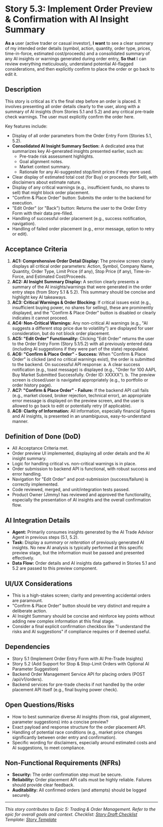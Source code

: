 <!--
Epic: Trading & Order Management
Epic Link: [Epic 5: Trading & Order Management](../epic-5.md)
Story ID: 5.3
Story Title: Implement Order Preview & Confirmation with AI Insight Summary
Persona: User (Active Trader, Casual Investor)
Reporter: Jimmy (Product Owner)
Assignee: TBD (Development Team / AI Specialist)
Status: To Do
Estimate: TBD (e.g., 5 Story Points)
Sprint: TBD
Release: TBD
-->

# Story 5.3: Implement Order Preview & Confirmation with AI Insight Summary

**As a** user (active trader or casual investor),
**I want** to see a clear summary of my intended order details (symbol, action, quantity, order type, prices, time-in-force, estimated cost/proceeds) and a consolidated summary of any AI insights or warnings generated during order entry,
**So that** I can review everything meticulously, understand potential AI-flagged considerations, and then explicitly confirm to place the order or go back to edit it.

## Description
This story is critical as it's the final step before an order is placed. It involves presenting all order details clearly to the user, along with a summary of AI insights (from Stories 5.1 and 5.2) and any critical pre-trade check warnings. The user must explicitly confirm the order here.

Key features include:
-   Display of all order parameters from the Order Entry Form (Stories 5.1, 5.2).
-   **Consolidated AI Insight Summary Section:** A dedicated area that summarizes key AI-generated insights presented earlier, such as:
    -   Pre-trade risk assessment highlights.
    -   Goal alignment notes.
    -   Market context summary.
    -   Rationale for any AI-suggested stop/limit prices if they were used.
-   Clear display of estimated total cost (for Buy) or proceeds (for Sell), with disclaimers about estimate nature.
-   Display of any critical warnings (e.g., insufficient funds, no shares to sell) that might block order placement.
-   "Confirm & Place Order" button: Submits the order to the backend for execution.
-   "Edit Order" (or "Back") button: Returns the user to the Order Entry Form with their data pre-filled.
-   Handling of successful order placement (e.g., success notification, navigation).
-   Handling of failed order placement (e.g., error message, option to retry or edit).

## Acceptance Criteria

1.  **AC1: Comprehensive Order Detail Display:** The preview screen clearly displays all critical order parameters: Action, Symbol, Company Name, Quantity, Order Type, Limit Price (if any), Stop Price (if any), Time-in-Force, and Estimated Cost/Proceeds.
2.  **AC2: AI Insight Summary Display:** A section clearly presents a summary of the AI insights/warnings that were generated in the order entry steps (from Story 5.1 & 5.2). This summary should be concise and highlight key AI takeaways.
3.  **AC3: Critical Warnings & Order Blocking:** If critical issues exist (e.g., insufficient buying power, no shares for selling), these are prominently displayed, and the "Confirm & Place Order" button is disabled or clearly indicates it cannot proceed.
4.  **AC4: Non-Critical Warnings:** Any non-critical AI warnings (e.g., "AI suggests a different stop price due to volatility") are displayed for user consideration, but do not block order placement.
5.  **AC5: "Edit Order" Functionality:** Clicking "Edit Order" returns the user to the Order Entry Form (Story 5.1/5.2) with all previously entered data (including AI suggestions if they were part of the state) repopulated.
6.  **AC6: "Confirm & Place Order" - Success:** When "Confirm & Place Order" is clicked (and no critical warnings exist), the order is submitted to the backend. On successful API response:
    a.  A clear success notification (e.g., toast message) is displayed (e.g., "Order for 100 AAPL Buy Market Submitted Successfully. Order ID: XXXXX").
    b.  The preview screen is closed/user is navigated appropriately (e.g., to portfolio or order history page).
7.  **AC7: "Confirm & Place Order" - Failure:** If the backend API call fails (e.g., market closed, broker rejection, technical error), an appropriate error message is displayed on the preview screen, and the user is allowed to go back to edit or potentially retry (if applicable).
8.  **AC8: Clarity of Information:** All information, especially financial figures and AI insights, is presented in an unambiguous, easy-to-understand manner.

## Definition of Done (DoD)

-   All Acceptance Criteria met.
-   Order preview UI implemented, displaying all order details and the AI insight summary.
-   Logic for handling critical vs. non-critical warnings is in place.
-   Order submission to backend API is functional, with robust success and error handling.
-   Navigation for "Edit Order" and post-submission (success/failure) is correctly implemented.
-   Code reviewed, merged, and unit/integration tests passed.
-   Product Owner (Jimmy) has reviewed and approved the functionality, especially the presentation of AI insights and the overall confirmation flow.

## AI Integration Details

-   **Agent:** Primarily consumes insights generated by the AI Trade Advisor Agent in previous steps (5.1, 5.2).
-   **Task:** Display a *summary* or *reiteration* of previously generated AI insights. No new AI analysis is typically performed at this specific preview stage, but the information must be passed and presented effectively.
-   **Data Flow:** Order details and AI insights data gathered in Stories 5.1 and 5.2 are passed to this preview component.

## UI/UX Considerations

-   This is a high-stakes screen; clarity and preventing accidental orders are paramount.
-   "Confirm & Place Order" button should be very distinct and require a deliberate action.
-   AI Insight Summary should be concise and reinforce key points without adding new complex information at this final stage.
-   Consider a final explicit confirmation checkbox like "I understand the risks and AI suggestions" if compliance requires or if deemed useful.

## Dependencies

-   Story 5.1 (Implement Order Entry Form with AI Pre-Trade Insights)
-   Story 5.2 (Add Support for Stop & Stop-Limit Orders with Optional AI Parameter Suggestion)
-   Backend Order Management Service API for placing orders (POST /api/v1/orders).
-   Backend services for pre-trade checks if not handled by the order placement API itself (e.g., final buying power check).

## Open Questions/Risks

-   How to best summarize diverse AI insights (from risk, goal alignment, parameter suggestions) into a concise preview?
-   Exact payload and response structure for the order placement API.
-   Handling of potential race conditions (e.g., market price changes significantly between order entry and confirmation).
-   Specific wording for disclaimers, especially around estimated costs and AI suggestions, to meet compliance.

## Non-Functional Requirements (NFRs)

-   **Security:** The order confirmation step must be secure.
-   **Reliability:** Order placement API calls must be highly reliable. Failures should provide clear feedback.
-   **Auditability:** All confirmed orders (and attempts) should be logged securely.

---
*This story contributes to Epic 5: Trading & Order Management. Refer to the epic for overall goals and context.*
*Checklist: [Story Draft Checklist](../../../bmad-agent/checklists/story-draft-checklist.md)*
*Template: [Story Template](../../../bmad-agent/templates/story-tmpl.md)* 